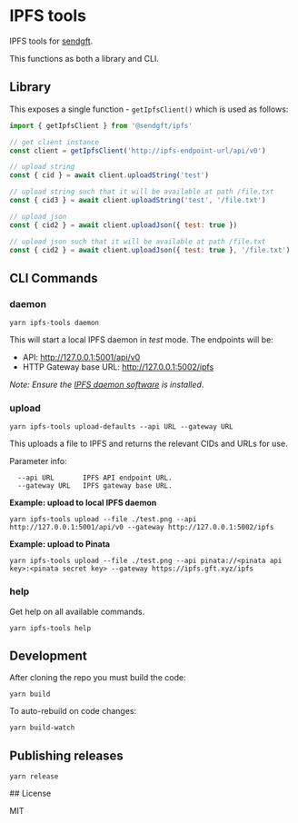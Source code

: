 # IPFS tools

IPFS tools for [sendgft](https://github.com/sendgft).

This functions as both a library and CLI.


## Library

This exposes a single function - `getIpfsClient()` which is used as follows:

```js
import { getIpfsClient } from '@sendgft/ipfs'

// get client instance
const client = getIpfsClient('http://ipfs-endpoint-url/api/v0')

// upload string
const { cid } = await client.uploadString('test')

// upload string such that it will be available at path /file.txt
const { cid3 } = await client.uploadString('test', '/file.txt')

// upload json
const { cid2 } = await client.uploadJson({ test: true })

// upload json such that it will be available at path /file.txt
const { cid2 } = await client.uploadJson({ test: true }, '/file.txt')
```

## CLI Commands

### daemon

```
yarn ipfs-tools daemon
```

This will start a local IPFS daemon in *test* mode. The endpoints will be:

* API: http://127.0.0.1:5001/api/v0
* HTTP Gateway base URL: http://127.0.0.1:5002/ipfs

_Note: Ensure the [IPFS daemon software](https://ipfs.io/) is installed_.

### upload

```
yarn ipfs-tools upload-defaults --api URL --gateway URL
```

This uploads a file to IPFS and returns the relevant CIDs and URLs for use.

Parameter info:

```
  --api URL       IPFS API endpoint URL. 
  --gateway URL   IPFS gateway base URL. 
```

**Example: upload to local IPFS daemon**

```shell
yarn ipfs-tools upload --file ./test.png --api http://127.0.0.1:5001/api/v0 --gateway http://127.0.0.1:5002/ipfs
```

**Example: upload to Pinata**

```shell
yarn ipfs-tools upload --file ./test.png --api pinata://<pinata api key>:<pinata secret key> --gateway https://ipfs.gft.xyz/ipfs
```


### help

Get help on all available commands.

```
yarn ipfs-tools help
```


## Development

After cloning the repo you must build the code:

```shell
yarn build
```

To auto-rebuild on code changes:

```shell
yarn build-watch
```

## Publishing releases

```shell
yarn release
```

## License

MIT